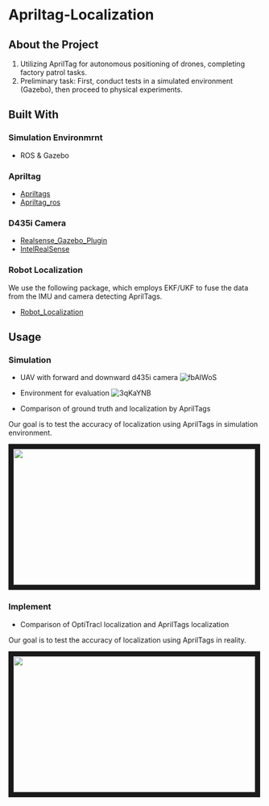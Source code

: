# Apriltag-Localization

## About the Project

1. Utilizing AprilTag for autonomous positioning of drones, completing factory patrol tasks.
2. Preliminary task: First, conduct tests in a simulated environment (Gazebo), then proceed to physical experiments.

## Built With

### Simulation Environmrnt
* ROS & Gazebo

### Apriltag
* [Apriltags](https://optitag.io/blogs/news/using-your-apriltag-with-ros)
* [Apriltag_ros](https://github.com/AprilRobotics/apriltag_ros)

### D435i Camera
* [Realsense_Gazebo_Plugin](https://github.com/pal-robotics/realsense_gazebo_plugin)
* [IntelRealSense](https://github.com/IntelRealSense/realsense-ros)

### Robot Localization
We use the following package, which employs EKF/UKF to fuse the data from the IMU and camera detecting AprilTags.
* [Robot_Localization](https://github.com/cra-ros-pkg/robot_localization/tree/melodic-devel)

## Usage

### Simulation

* UAV with forward and downward d435i camera
![fbAIWoS](https://github.com/Leo125Jan/Apriltag-Localization/assets/98295556/e85fcb13-1cd0-46cd-9d24-a04931d4afb0)

* Environment for evaluation
![3qKaYNB](https://github.com/Leo125Jan/Apriltag-Localization/assets/98295556/174385b8-ebc1-4714-bf0d-e29222dfa3a6)

* Comparison of ground truth and localization by AprilTags

Our goal is to test the accuracy of localization using AprilTags in simulation environment.

<a href="http://www.youtube.com/watch?v=-AoKKMnz1AA" target="_blank"><img src="http://img.youtube.com/vi/-AoKKMnz1AA/0.jpg" 
width="480" height="270" border="10" /></a>

### Implement

* Comparison of OptiTracl localization and AprilTags localization

Our goal is to test the accuracy of localization using AprilTags in reality.

<a href="http://www.youtube.com/watch?v=7sUJfCsmZnY" target="_blank"><img src="http://img.youtube.com/vi/7sUJfCsmZnY/0.jpg" 
width="480" height="270" border="10" /></a>


